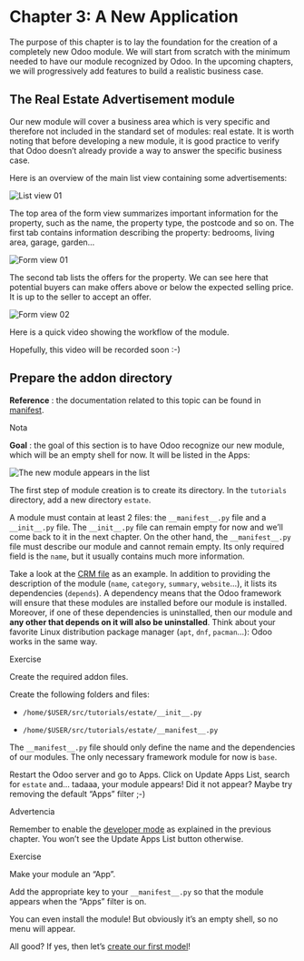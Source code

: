 # Chapter 3: A New Application

The purpose of this chapter is to lay the foundation for the creation of a
completely new Odoo module. We will start from scratch with the minimum needed
to have our module recognized by Odoo. In the upcoming chapters, we will
progressively add features to build a realistic business case.

## The Real Estate Advertisement module

Our new module will cover a business area which is very specific and therefore
not included in the standard set of modules: real estate. It is worth noting
that before developing a new module, it is good practice to verify that Odoo
doesn’t already provide a way to answer the specific business case.

Here is an overview of the main list view containing some advertisements:

![List view 01](../../../_images/overview_list_view_01.png)

The top area of the form view summarizes important information for the
property, such as the name, the property type, the postcode and so on. The
first tab contains information describing the property: bedrooms, living area,
garage, garden…

![Form view 01](../../../_images/overview_form_view_01.png)

The second tab lists the offers for the property. We can see here that
potential buyers can make offers above or below the expected selling price. It
is up to the seller to accept an offer.

![Form view 02](../../../_images/overview_form_view_02.png)

Here is a quick video showing the workflow of the module.

Hopefully, this video will be recorded soon :-)

## Prepare the addon directory

**Reference** : the documentation related to this topic can be found in
[manifest](../../reference/backend/module.html#reference-module-manifest).

Nota

**Goal** : the goal of this section is to have Odoo recognize our new module,
which will be an empty shell for now. It will be listed in the Apps:

![The new module appears in the list](../../../_images/app_in_list.png)

The first step of module creation is to create its directory. In the
`tutorials` directory, add a new directory `estate`.

A module must contain at least 2 files: the `__manifest__.py` file and a
`__init__.py` file. The `__init__.py` file can remain empty for now and we’ll
come back to it in the next chapter. On the other hand, the `__manifest__.py`
file must describe our module and cannot remain empty. Its only required field
is the `name`, but it usually contains much more information.

Take a look at the [CRM
file](https://github.com/odoo/odoo/blob/fc92728fb2aa306bf0e01a7f9ae1cfa3c1df0e10/addons/crm/__manifest__.py#L1-L67)
as an example. In addition to providing the description of the module (`name`,
`category`, `summary`, `website`…), it lists its dependencies (`depends`). A
dependency means that the Odoo framework will ensure that these modules are
installed before our module is installed. Moreover, if one of these
dependencies is uninstalled, then our module and **any other that depends on
it will also be uninstalled**. Think about your favorite Linux distribution
package manager (`apt`, `dnf`, `pacman`…): Odoo works in the same way.

Exercise

Create the required addon files.

Create the following folders and files:

  * `/home/$USER/src/tutorials/estate/__init__.py`

  * `/home/$USER/src/tutorials/estate/__manifest__.py`

The `__manifest__.py` file should only define the name and the dependencies of
our modules. The only necessary framework module for now is `base`.

Restart the Odoo server and go to Apps. Click on Update Apps List, search for
`estate` and… tadaaa, your module appears! Did it not appear? Maybe try
removing the default “Apps” filter ;-)

Advertencia

Remember to enable the [developer
mode](../../../applications/general/developer_mode.html#developer-mode) as
explained in the previous chapter. You won’t see the Update Apps List button
otherwise.

Exercise

Make your module an “App”.

Add the appropriate key to your `__manifest__.py` so that the module appears
when the “Apps” filter is on.

You can even install the module! But obviously it’s an empty shell, so no menu
will appear.

All good? If yes, then let’s [create our first
model](04_basicmodel.html#tutorials-getting-started-04-basicmodel)!

